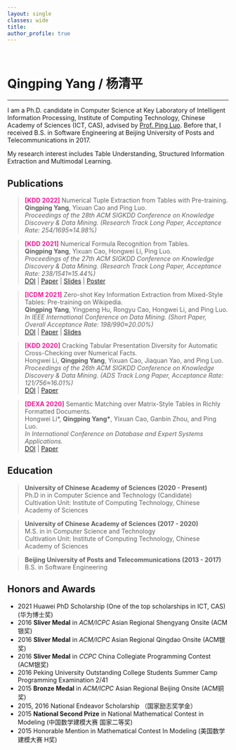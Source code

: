 ```yaml
---
layout: single
classes: wide
title:
author_profile: true
---
```


&nbsp;
# Qingping Yang / 杨清平
---

I am a Ph.D. candidate in Computer Science at Key Laboratory of Intelligent Information Processing, Institute of Computing Technology, Chinese Academy of Sciences (ICT, CAS), 
advised by [Prof. Ping Luo](https://ping-luo.github.io/). 
Before that, I received B.S. in Software Engineering at Beijing University of Posts and Telecommunications in 2017.

My research interest includes Table Understanding, Structured Information Extraction and Multimodal Learning.

<!-- I am actively looking for a full-time job. Please drop me an [email](mailto:huiyu@jhu.edu) if you are interested. -->

## Publications

> **<font color="#FF1493" bold=true>[KDD 2022]</font>** Numerical Tuple Extraction from Tables with Pre-training.  
> **Qingping Yang**, Yixuan Cao and Ping Luo.  
> *Proceedings of the 28th ACM SIGKDD Conference on Knowledge Discovery & Data Mining. (Research Track Long Paper, Acceptance Rate: 254/1695≈14.98%)*  
<!-- > [DOI](https://dl.acm.org/doi/abs/10.1145/3447548.3467425) | [Paper](http://qingping95.github.io/files/KDD_21_camera_ready.pdf) | [Slides](http://qingping95.github.io/files/KDD_21_presentation.pdf) -->

> **<font color="#FF1493" bold=true>[KDD 2021]</font>** Numerical Formula Recognition from Tables.  
> **Qingping Yang**, Yixuan Cao, Hongwei Li, Ping Luo.  
> *Proceedings of the 27th ACM SIGKDD Conference on Knowledge Discovery & Data Mining. (Research Track Long Paper, Acceptance Rate: 238/1541≈15.44%)*  
> [DOI](https://dl.acm.org/doi/abs/10.1145/3447548.3467425) | [Paper](http://qingping95.github.io/files/KDD_21_camera_ready.pdf) | [Slides](http://qingping95.github.io/files/KDD_21_presentation.pdf) | [Poster](http://qingping95.github.io/files/KDD_21_poster.pdf)

> **<font color="#FF1493" bold=true>[ICDM 2021]</font>** Zero-shot Key Information Extraction from Mixed-Style Tables: Pre-training on Wikipedia.  
> **Qingping Yang**, Yingpeng Hu, Rongyu Cao, Hongwei Li, and Ping Luo.  
> *In IEEE International Conference on Data Mining. (Short Paper, Overall Acceptance Rate: 198/990≈20.00%)*  
> [DOI](https://doi.org/10.1109/ICDM51629.2021.00187) | [Paper](http://qingping95.github.io/files/ICDM_21_camera_ready.pdf) | [Slides](http://qingping95.github.io/files/ICDM_21_presentation.pdf)

> **<font color="#FF1493" bold=true>[KDD 2020]</font>** Cracking Tabular Presentation Diversity for Automatic Cross-Checking over Numerical Facts.  
> Hongwei Li, **Qingping Yang**, Yixuan Cao, Jiaquan Yao, and Ping Luo.  
> *Proceedings of the 26th ACM SIGKDD Conference on Knowledge Discovery & Data Mining. (ADS Track Long Paper, Acceptance Rate: 121/756≈16.01%)*  
> [DOI](https://dl.acm.org/doi/10.1145/3394486.3403310) | [Paper](http://hw446.github.io/files/2020-KDD-tabular-presentation.pdf)

>  **<font color="#FF1493" bold=true>[DEXA 2020]</font>** Semantic Matching over Matrix-Style Tables in Richly Formatted Documents.  
> Hongwei Li\*, **Qingping Yang\***, Yixuan Cao, Ganbin Zhou, and Ping Luo.  
> *In International Conference on Database and Expert Systems Applications.*  
> [DOI](https://doi.org/10.1007/978-3-030-59003-1_24) | [Paper](http://hw446.github.io/files/2020-DEXA-semantic-matching.pdf)  

## Education

> **University of Chinese Academy of Sciences (2020 - Present)**  
> Ph.D in in Computer Science and Technology (Candidate)  
> Cultivation Unit: Institute of Computing Technology, Chinese Academy of Sciences 

> **University of Chinese Academy of Sciences (2017 - 2020)**  
> M.S. in in Computer Science and Technology  
> Cultivation Unit: Institute of Computing Technology, Chinese Academy of Sciences  


> **Beijing University of Posts and Telecommunications (2013 - 2017)**  
> B.S. in Software Engineering  


## Honors and Awards

- 2021 Huawei PhD Scholarship (One of the top scholarships in ICT, CAS) (华为博士奖)
- 2016 **Sliver Medal** in *ACM/ICPC* Asian Regional Shengyang Onsite (ACM银奖)
- 2016 **Sliver Medal** in *ACM/ICPC* Asian Regional Qingdao Onsite (ACM银奖)
- 2016 **Sliver Medal** in *CCPC* China Collegiate Programming Contest (ACM银奖)
- 2016 Peking University Outstanding College Students Summer Camp Programming Examination  2/41 
- 2015 **Bronze Medal** in *ACM/ICPC* Asian Regional Beijing Onsite (ACM铜奖)
- 2015, 2016 National Endeavor Scholarship （国家励志奖学金）
- 2015 **National Second Prize** in National Mathematical Contest in Modeling (中国数学建模大赛 国家二等奖)
- 2015 Honorable Mention in Mathematical Contest In Modeling (美国数学建模大赛 H奖)
<!-- - 2015 **National Second Prize** in Service Outsourcing Innovation and Entrepreneurship Competition for Chinese College Student (中国大学生服务外包创新创业大赛 国家二等奖) -->

